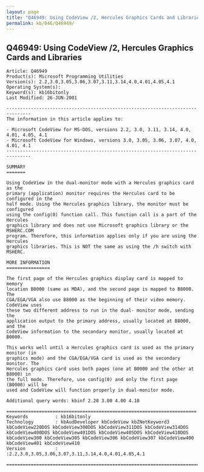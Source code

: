```yaml
---
layout: page
title: "Q46949: Using CodeView /2, Hercules Graphics Cards and Libraries"
permalink: kb/046/Q46949/
---
```


## Q46949: Using CodeView /2, Hercules Graphics Cards and Libraries

	Article: Q46949
	Product(s): Microsoft Programming Utilities
	Version(s): 2.2,3.0,3.05,3.06,3.07,3.11,3.14,4.0,4.01,4.05,4.1
	Operating System(s): 
	Keyword(s): kb16bitonly
	Last Modified: 26-JUN-2001
	
	-------------------------------------------------------------------------------
	The information in this article applies to:
	
	- Microsoft CodeView for MS-DOS, versions 2.2, 3.0, 3.11, 3.14, 4.0, 4.01, 4.05, 4.1 
	- Microsoft CodeView for Windows, versions 3.0, 3.05, 3.06, 3.07, 4.0, 4.01, 4.1 
	-------------------------------------------------------------------------------
	
	SUMMARY
	=======
	
	Using CodeView in the dual-monitor mode with a Hercules graphics card as the
	primary (application) monitor requires the Hercules card to be configured in the
	half mode. Using the Hercules graphics library, the monitor must be configured
	using the config(0) function call. This function call is a part of the Hercules
	graphics library and does not use Microsoft graphics library or the MSHERC.COM
	program. Therefore, this information applies only if you are using the Hercules
	graphics libraries. This is NOT the same as using the /h switch with MSHERC.
	
	MORE INFORMATION
	================
	
	The first page of the Hercules graphics display card is mapped to memory
	location B0000 (same as MDA), and the second page is mapped to B8000. The
	CGA/EGA/VGA also use B8000 as the beginning of their video memory. CodeView uses
	these two different address to run in the dual- monitor mode, sending the
	application output to the primary address, usually located at B8000, and the
	CodeView information to the secondary monitor, usually located at B0000.
	
	This works well until a Hercules graphics card is used as the primary monitor (in
	graphics mode) and the CGA/EGA/VGA card is used as the secondary monitor. The
	Hercules graphics card uses both pages (one at B0000 and the other at B8000) in
	the full mode. Therefore, use config(0) and only the first page (B0000) will be
	used and CodeView will function properly in dual-monitor mode.
	
	Additional query words: kbinf 2.20 3.00 4.00 4.10
	
	======================================================================
	Keywords          : kb16bitonly 
	Technology        : kbAudDeveloper kbCodeView kbZNotKeyword3 kbCodeView220DOS kbCodeView300DOS kbCodeView311DOS kbCodeView314DOS kbCodeView400DOS kbCodeView401DOS kbCodeView405DOS kbCodeView410DOS kbCodeView300 kbCodeView305 kbCodeView306 kbCodeView307 kbCodeView400 kbCodeView401 kbCodeView410
	Version           : :2.2,3.0,3.05,3.06,3.07,3.11,3.14,4.0,4.01,4.05,4.1
	
	=============================================================================
	
